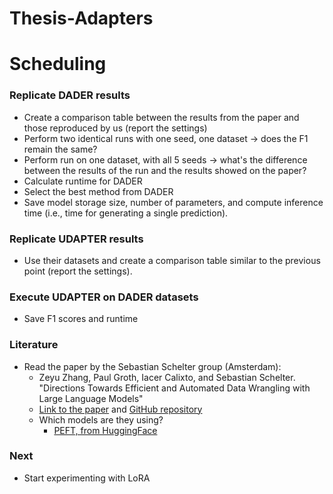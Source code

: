 # Thesis-Adapters

# Scheduling

### Replicate DADER results
- Create a comparison table between the results from the paper and those reproduced by us (report the settings)
- Perform two identical runs with one seed, one dataset -> does the F1 remain the same?
- Perform run on one dataset, with all 5 seeds -> what's the difference between the results of the run and the results showed on the paper?
- Calculate runtime for DADER
- Select the best method from DADER
- Save model storage size, number of parameters, and compute inference time (i.e., time for generating a single prediction).


### Replicate UDAPTER results
- Use their datasets and create a comparison table similar to the previous point (report the settings).

### Execute UDAPTER on DADER datasets
- Save F1 scores and runtime

### Literature
- Read the paper by the Sebastian Schelter group (Amsterdam):
  - Zeyu Zhang, Paul Groth, Iacer Calixto, and Sebastian Schelter. "Directions Towards Efficient and Automated Data Wrangling with Large Language Models"
  - [Link to the paper](https://www.wis.ewi.tudelft.nl/assets/files/dbml2024/DBML24_paper_1.pdf) and [GitHub repository](https://github.com/Jantory/cpwrangle)
  - Which models are they using?
      - [PEFT, from HuggingFace](https://huggingface.co/docs/peft/index)

### Next
- Start experimenting with LoRA

